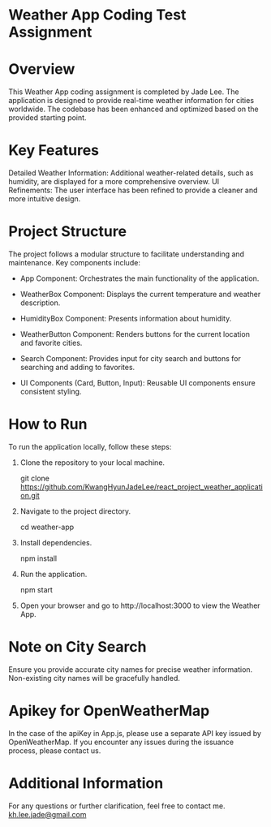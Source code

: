 # Weather App Coding Test Assignment

# Overview
This Weather App coding assignment is completed by Jade Lee. The application is designed to provide real-time weather information for cities worldwide. The codebase has been enhanced and optimized based on the provided starting point.

# Key Features
Detailed Weather Information: Additional weather-related details, such as humidity, are displayed for a more comprehensive overview.
UI Refinements: The user interface has been refined to provide a cleaner and more intuitive design.

# Project Structure
The project follows a modular structure to facilitate understanding and maintenance. Key components include:

 - App Component: Orchestrates the main functionality of the application.

 - WeatherBox Component: Displays the current temperature and weather description.

 - HumidityBox Component: Presents information about humidity.

 - WeatherButton Component: Renders buttons for the current location and favorite cities.

 - Search Component: Provides input for city search and buttons for searching and adding to favorites.

 - UI Components (Card, Button, Input): Reusable UI components ensure consistent styling.

# How to Run
To run the application locally, follow these steps:

 1. Clone the repository to your local machine.

    git clone https://github.com/KwangHyunJadeLee/react_project_weather_application.git
    
 2. Navigate to the project directory.

    cd weather-app

 3. Install dependencies.

    npm install
    
 4. Run the application.

    npm start

 5. Open your browser and go to http://localhost:3000 to view the Weather App.


# Note on City Search
Ensure you provide accurate city names for precise weather information. Non-existing city names will be gracefully handled.

# Apikey for OpenWeatherMap
In the case of the apiKey in App.js, please use a separate API key issued by OpenWeatherMap. If you encounter any issues during the issuance process, please contact us.

# Additional Information
For any questions or further clarification, feel free to contact me.
kh.lee.jade@gmail.com